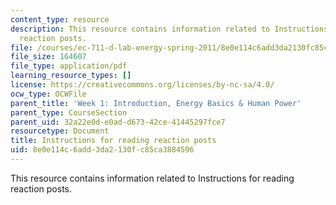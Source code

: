 ```yaml
---
content_type: resource
description: This resource contains information related to Instructions for reading
  reaction posts.
file: /courses/ec-711-d-lab-energy-spring-2011/8e0e114c6add3da2130fc85ca3884596_MITEC_711S11_read_react.pdf
file_size: 164607
file_type: application/pdf
learning_resource_types: []
license: https://creativecommons.org/licenses/by-nc-sa/4.0/
ocw_type: OCWFile
parent_title: 'Week 1: Introduction, Energy Basics & Human Power'
parent_type: CourseSection
parent_uid: 32a22e0d-e0ad-d673-42ce-41445297fce7
resourcetype: Document
title: Instructions for reading reaction posts
uid: 8e0e114c-6add-3da2-130f-c85ca3884596
---
```

This resource contains information related to Instructions for reading reaction posts.
